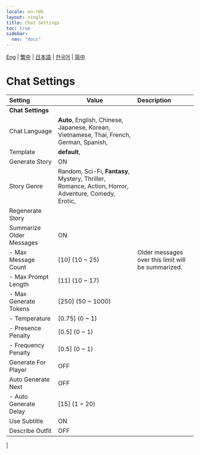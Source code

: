 ```yaml
---
locale: en-rUS
layout: single
title: Chat Settings
toc: true
sidebar:
  nav: "docs"
---
```

[Eng](/dancexr/menu/2025.4/chat/chat_settings) | [繁中](/tw/dancexr/menu/2025.4/chat/chat_settings) | [日本語](/jp/dancexr/menu/2025.4/chat/chat_settings) | [한국어](/kr/dancexr/menu/2025.4/chat/chat_settings) | [简中](/zh/dancexr/menu/2025.4/chat/chat_settings)

# Chat Settings



| Setting | Value | Description |
| :--- | --- | :--- |
|**Chat Settings** | | 
| Chat Language | **Auto**, English, Chinese, Japanese, Korean, Vietnamese, Thai, French, German, Spanish,  |  |
| Template | **default**,  |  |
| Generate Story | ON | 
| Story Genre | Random, Sci-Fi, **Fantasy**, Mystery, Thriller, Romance, Action, Horror, Adventure, Comedy, Erotic,  |  |
| Regenerate Story || 
| Summarize Older Messages | ON | 
|- Max Message Count | [10] (10 ~ 25) | Older messages over this limit will be summarized.
|- Max Prompt Length | [11] (10 ~ 17) | 
|- Max Generate Tokens | [250] (50 ~ 1000) | 
|- Temperature | [0.75] (0 ~ 1) | 
|- Presence Penalty | [0.5] (0 ~ 1) | 
|- Frequency Penalty | [0.5] (0 ~ 1) | 
| Generate For Player | OFF | 
| Auto Generate Next | OFF | 
|- Auto Generate Delay | [15] (1 ~ 20) | 
| Use Subtitle | ON | 
| Describe Outfit | OFF | 
|
